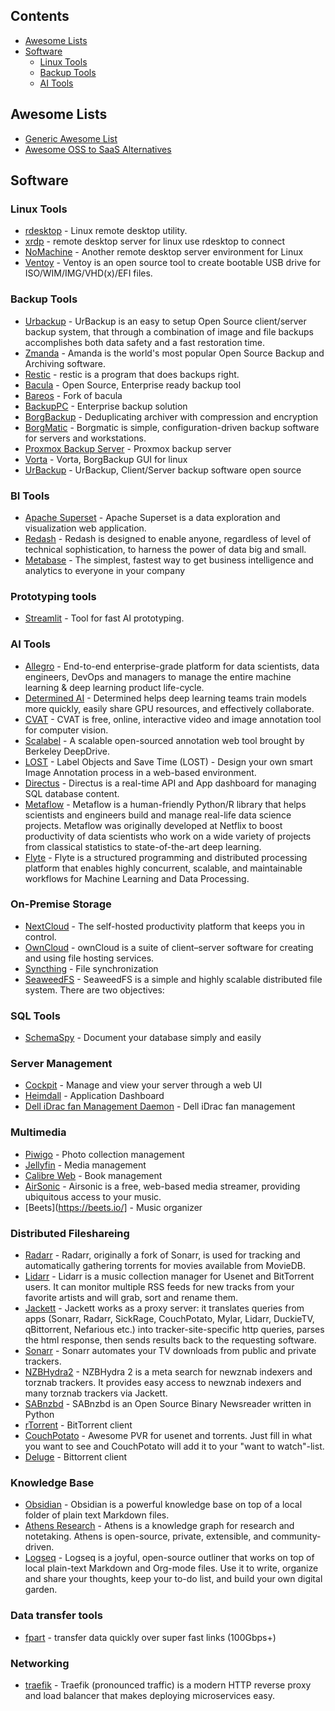 
## Contents

- [Awesome Lists](#awesome-lists)
- [Software](#Software)
    - [Linux Tools](#linux-tools)
    - [Backup Tools](#backup-tools)
    - [AI Tools](#ai-tools)


## Awesome Lists

- [Generic Awesome List](https://github.com/sindresorhus/awesome/blob/master/readme.md)
- [Awesome OSS to SaaS Alternatives](https://github.com/RunaCapital/awesome-oss-alternatives)

## Software

### Linux Tools

- [rdesktop](https://www.rdesktop.org/) - Linux remote desktop utility.
- [xrdp](http://www.xrdp.org/) - remote desktop server for linux use rdesktop to connect
- [NoMachine](https://www.nomachine.com/) - Another remote desktop server environment for Linux
- [Ventoy](https://www.ventoy.net/en/index.html) - Ventoy is an open source tool to create bootable USB drive for ISO/WIM/IMG/VHD(x)/EFI files.

### Backup Tools
- [Urbackup](https://www.urbackup.org/) - UrBackup is an easy to setup Open Source client/server backup system, that through a combination of image and file backups accomplishes both data safety and a fast restoration time.
- [Zmanda](https://www.zmanda.com/) - Amanda is the world's most popular Open Source Backup and Archiving software.
- [Restic](https://restic.net/) - restic is a program that does backups right.
- [Bacula](https://www.bacula.org/) - Open Source, Enterprise ready backup tool
- [Bareos](https://www.bareos.org/en/) - Fork of bacula
- [BackupPC](https://github.com/backuppc/backuppc) - Enterprise backup solution
- [BorgBackup](https://www.borgbackup.org/) - Deduplicating archiver with compression and encryption
- [BorgMatic](https://github.com/witten/borgmatic) - Borgmatic is simple, configuration-driven backup software for servers and workstations.
- [Proxmox Backup Server](https://www.proxmox.com/en/proxmox-backup-server) - Proxmox backup server
- [Vorta](https://vorta.borgbase.com/) - Vorta, BorgBackup GUI for linux
- [UrBackup](https://www.urbackup.org/download.html) - UrBackup, Client/Server backup software open source

### BI Tools
- [Apache Superset](https://github.com/apache/incubator-superset) - Apache Superset is a data exploration and visualization web application. 
- [Redash](https://github.com/getredash/redash) - Redash is designed to enable anyone, regardless of level of technical sophistication, to harness the power of data big and small. 
- [Metabase](https://github.com/metabase/metabase) - The simplest, fastest way to get business intelligence and analytics to everyone in your company 

### Prototyping tools
- [Streamlit](https://www.streamlit.io/) - Tool for fast AI prototyping.

### AI Tools
- [Allegro](https://allegro.ai/trains-open-source/) - End-to-end enterprise-grade platform for data scientists, data engineers, DevOps and managers to manage the entire machine learning & deep learning product life-cycle.
- [Determined AI](https://determined.ai/) - Determined helps deep learning teams train models more quickly, easily share GPU resources, and effectively collaborate. 
- [CVAT](https://github.com/opencv/cvat) - CVAT is free, online, interactive video and image annotation tool for computer vision.
- [Scalabel](https://scalabel.ai/) - A scalable open-sourced annotation web tool brought by Berkeley DeepDrive.
- [LOST](https://lost.training/) - Label Objects and Save Time (LOST) - Design your own smart Image Annotation process in a web-based environment.
- [Directus](https://github.com/directus/directus) - Directus is a real-time API and App dashboard for managing SQL database content.
- [Metaflow](https://github.com/Netflix/metaflow) - Metaflow is a human-friendly Python/R library that helps scientists and engineers build and manage real-life data science projects. Metaflow was originally developed at Netflix to boost productivity of data scientists who work on a wide variety of projects from classical statistics to state-of-the-art deep learning.
- [Flyte](https://github.com/flyteorg/flyte) - Flyte is a structured programming and distributed processing platform that enables highly concurrent, scalable, and maintainable workflows for Machine Learning and Data Processing.

### On-Premise Storage
- [NextCloud](https://nextcloud.com/) - The self-hosted productivity platform that keeps you in control.
- [OwnCloud](https://owncloud.org/) - ownCloud is a suite of client–server software for creating and using file hosting services.
- [Syncthing](https://syncthing.net/) - File synchronization
- [SeaweedFS](https://github.com/chrislusf/seaweedfs) - SeaweedFS is a simple and highly scalable distributed file system. There are two objectives:

### SQL Tools
- [SchemaSpy](http://schemaspy.org/) - Document your database simply and easily

### Server Management
- [Cockpit](https://cockpit-project.org/) - Manage and view your server through a web UI
- [Heimdall](https://heimdall.site/) - Application Dashboard
- [Dell iDrac fan Management Daemon](https://github.com/kroy-the-rabbit/12g_idrac_fan_daemon) - Dell iDrac fan management

### Multimedia
- [Piwigo](https://piwigo.org/) - Photo collection management
- [Jellyfin](https://jellyfin.org/) - Media management
- [Calibre Web](https://github.com/janeczku/calibre-web) - Book management
- [AirSonic](https://airsonic.github.io/) - Airsonic is a free, web-based media streamer, providing ubiquitous access to your music.
- [Beets](https://beets.io/] - Music organizer

### Distributed Fileshareing
- [Radarr](https://radarr.video/) - Radarr, originally a fork of Sonarr, is used for tracking and automatically gathering torrents for movies available from MovieDB.
- [Lidarr](https://github.com/lidarr/Lidarr) - Lidarr is a music collection manager for Usenet and BitTorrent users. It can monitor multiple RSS feeds for new tracks from your favorite artists and will grab, sort and rename them. 
- [Jackett](https://github.com/Jackett/Jackett) - Jackett works as a proxy server: it translates queries from apps (Sonarr, Radarr, SickRage, CouchPotato, Mylar, Lidarr, DuckieTV, qBittorrent, Nefarious etc.) into tracker-site-specific http queries, parses the html response, then sends results back to the requesting software. 
- [Sonarr](https://sonarr.tv/) - Sonarr automates your TV downloads from public and private trackers. 
- [NZBHydra2](https://github.com/theotherp/nzbhydra2) - NZBHydra 2 is a meta search for newznab indexers and torznab trackers. It provides easy access to newznab indexers and many torznab trackers via Jackett. 
- [SABnzbd](https://sabnzbd.org/) - SABnzbd is an Open Source Binary Newsreader written in Python
- [rTorrent](https://github.com/rakshasa/rtorrent) - BitTorrent client
- [CouchPotato](https://couchpota.to/) - Awesome PVR for usenet and torrents. Just fill in what you want to see and CouchPotato will add it to your "want to watch"-list.
- [Deluge](https://deluge-torrent.org/) - Bittorrent client

### Knowledge Base
- [Obsidian](https://obsidian.md/) - Obsidian is a powerful knowledge base on top of a local folder of plain text Markdown files.
- [Athens Research](https://github.com/athensresearch/athens) - Athens is a knowledge graph for research and notetaking. Athens is open-source, private, extensible, and community-driven.
- [Logseq](https://logseq.com/) - Logseq is a joyful, open-source outliner that works on top of local plain-text Markdown and Org-mode files. Use it to write, organize and share your thoughts, keep your to-do list, and build your own digital garden.

### Data transfer tools
- [fpart](https://github.com/martymac/fpart) - transfer data quickly over super fast links (100Gbps+)

### Networking
- [traefik](https://github.com/traefik/traefik) - Traefik (pronounced traffic) is a modern HTTP reverse proxy and load balancer that makes deploying microservices easy.

